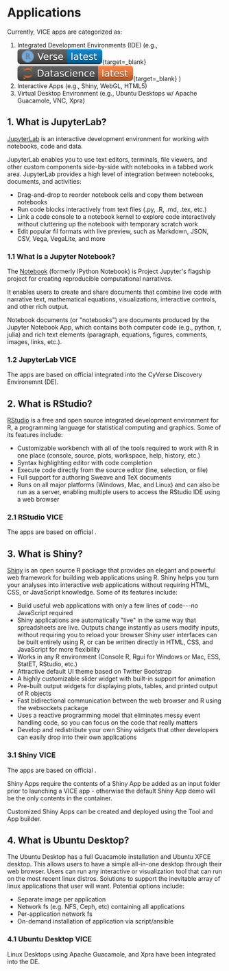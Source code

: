 # **Applications**

Currently, VICE apps are categorized as:

1.  Integrated Development Environments (IDE) (e.g., [![](../assets/de/verse-latest-badge.svg)][rstudio-verse-latest]{target=_blank} [![](../assets/de/datascience-latest-badge.svg)][jupyter-datascience-latest]{target=_blank} )
2.  Interactive Apps (e.g., Shiny, WebGL, HTML5)
3.  Virtual Desktop Environment (e.g., Ubuntu Desktops w/ Apache
    Guacamole, VNC, Xpra)

## 1. What is JupyterLab?

[JupyterLab](https://jupyterlab.readthedocs.io/en/stable/index.html) is an interactive development environment for working with notebooks, code and data.

JupyterLab enables you to use text editors, terminals, file viewers, and other custom components side-by-side with notebooks in a tabbed work area. JupyterLab provides a high level of integration between notebooks, documents, and activities:

-   Drag-and-drop to reorder notebook cells and copy them between notebooks
-   Run code blocks interactively from text files (.py, .R, .md, .tex, etc.)
-   Link a code console to a notebook kernel to explore code interactively without cluttering up the notebook with temporary scratch work
-   Edit popular fil formats with live preview, such as Markdown, JSON, CSV, Vega, VegaLite, and more

### 1.1 What is a Jupyter Notebook?

The [Notebook](https://jupyter.readthedocs.io/en/latest/) (formerly IPython Notebook) is Project Jupyter\'s flagship project for creating reproducible computational narratives.

It enables users to create and share documents that combine live code with narrative text, mathematical equations, visualizations, interactive controls, and other rich output.

Notebook documents (or "notebooks") are documents produced by the Jupyter Notebook App, which contains both computer code (e.g., python, r, julia) and rich text elements (paragraph, equations, figures, comments, images, links, etc.).

### 1.2 JupyterLab VICE

The apps are based on official integrated into the CyVerse Discovery Environemnt (DE).

## 2. What is RStudio?

[RStudio](https://www.rstudio.com/) is a free and open source integrated development environment for R, a programming language for statistical computing and graphics. Some of its features include:

-   Customizable workbench with all of the tools required to work with R in one place (console, source, plots, workspace, help, history, etc.)
-   Syntax highlighting editor with code completion
-   Execute code directly from the source editor (line, selection, or file)
-   Full support for authoring Sweave and TeX documents
-   Runs on all major platforms (Windows, Mac, and Linux) and can also be run as a server, enabling multiple users to access the RStudio IDE using a web browser

### 2.1 RStudio VICE

The apps are based on official .

## 3. What is Shiny?

[Shiny](https://shiny.rstudio.com/) is an open source R package that provides an elegant and powerful web framework for building web applications using R. Shiny helps you turn your analyses into interactive web applications without requiring HTML, CSS, or JavaScript knowledge. Some of its features include:

-   Build useful web applications with only a few lines of code---no JavaScript required
-   Shiny applications are automatically "live" in the same way that spreadsheets are live. Outputs change instantly as users modify inputs, without requiring you to reload your browser Shiny user interfaces can be built entirely using R, or can be written directly in HTML, CSS, and JavaScript for more flexibility
-   Works in any R environment (Console R, Rgui for Windows or Mac, ESS, StatET, RStudio, etc.)
-   Attractive default UI theme based on Twitter Bootstrap
-   A highly customizable slider widget with built-in support for animation
-   Pre-built output widgets for displaying plots, tables, and printed output of R objects
-   Fast bidirectional communication between the web browser and R using the websockets package
-   Uses a reactive programming model that eliminates messy event handling code, so you can focus on the code that really matters
-   Develop and redistribute your own Shiny widgets that other developers can easily drop into their own applications

### 3.1 Shiny VICE

The apps are based on official .

Shiny Apps require the contents of a Shiny App be added as an input folder prior to launching a VICE app - otherwise the default Shiny App demo will be the only contents in the container.

Customized Shiny Apps can be created and deployed using the Tool and App builder.

## 4. What is Ubuntu Desktop?

The Ubuntu Desktop has a full Guacamole installation and Ubuntu XFCE desktop. This allows users to have a simple all-in-one desktop through their web browser. Users can run any interactive or visualization tool that can run on the most recent linux distros. Solutions to support the inevitable array of linux applications that user will want. Potential options include:

-   Separate image per application
-   Network fs (e.g. NFS, Ceph, etc) containing all applications
-   Per-application network fs
-   On-demand installation of application via script/ansible

### 4.1 Ubuntu Desktop VICE

Linux Desktops using Apache Guacamole, and Xpra have been integrated into the DE.

[rstudio-verse-latest]: https://de.cyverse.org/apps/de/3548f43a-bed1-11e9-af16-008cfa5ae621/launch?quick-launch-id=81b187d6-cc94-4c53-81b5-f09f31c9c8ba

[jupyter-datascience-latest]: https://de.cyverse.org/apps/de/07a2d5b2-76e2-11eb-be5f-008cfa5ae621/launch?quick-launch-id=60054c75-0e80-4169-8a9b-51cba04f756d
